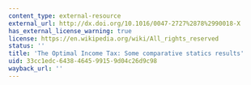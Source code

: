 ```yaml
---
content_type: external-resource
external_url: http://dx.doi.org/10.1016/0047-2727%2878%2990018-X
has_external_license_warning: true
license: https://en.wikipedia.org/wiki/All_rights_reserved
status: ''
title: 'The Optimal Income Tax: Some comparative statics results'
uid: 33cc1edc-6438-4645-9915-9d04c26d9c98
wayback_url: ''
---
```

